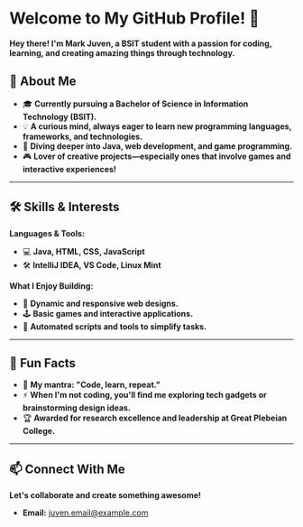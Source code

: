 # Welcome to My GitHub Profile! 👋

**Hey there! I'm Mark Juven, a BSIT student with a passion for coding, learning, and creating amazing things through technology.**

## 🚀 About Me

- 🎓 **Currently pursuing a Bachelor of Science in Information Technology (BSIT).**
- 💡 **A curious mind, always eager to learn new programming languages, frameworks, and technologies.**
- 🌱 **Diving deeper into Java, web development, and game programming.**
- 🎮 **Lover of creative projects—especially ones that involve games and interactive experiences!**

---

## 🛠️ Skills & Interests

**Languages & Tools:**
- 💻 **Java, HTML, CSS, JavaScript**
- 🛠️ **IntelliJ IDEA, VS Code, Linux Mint**

**What I Enjoy Building:**
- 🎨 **Dynamic and responsive web designs.**
- 🕹️ **Basic games and interactive applications.**
- 🤖 **Automated scripts and tools to simplify tasks.**

---

## 🌟 Fun Facts

- 🌈 **My mantra: "Code, learn, repeat."**
- ⚡ **When I'm not coding, you'll find me exploring tech gadgets or brainstorming design ideas.**
- 🏆 **Awarded for research excellence and leadership at Great Plebeian College.**

---

## 📫 Connect With Me

**Let's collaborate and create something awesome!**
- **Email:** juven.email@example.com
